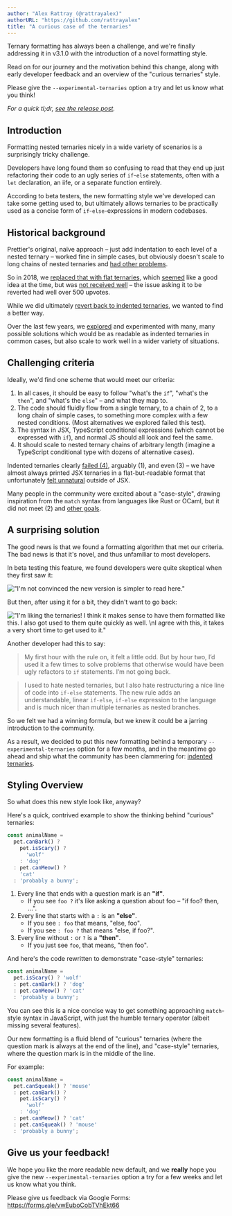 ```yaml
---
author: "Alex Rattray (@rattrayalex)"
authorURL: "https://github.com/rattrayalex"
title: "A curious case of the ternaries"
---
```


Ternary formatting has always been a challenge, and we're finally addressing it in v3.1.0 with the introduction of a novel formatting style.

Read on for our journey and the motivation behind this change, along with early developer feedback and an overview of the "curious ternaries" style.

Please give the `--experimental-ternaries` option a try and let us know what you think!

_For a quick tl;dr, [see the release post](/blog/2023/10/01/3.1.0)._

<!-- truncate -->

## Introduction

Formatting nested ternaries nicely in a wide variety of scenarios is a surprisingly tricky challenge.

Developers have long found them so confusing to read that they end up just refactoring their code to an ugly series of `if`-`else` statements, often with a `let` declaration, an iife, or a separate function entirely.

According to beta testers, the new formatting style we've developed can take some getting used to, but ultimately allows ternaries to be practically used as a concise form of `if`-`else`-expressions in modern codebases.

## Historical background

Prettier's original, naïve approach – just add indentation to each level of a nested ternary – worked fine in simple cases, but obviously doesn't scale to long chains of nested ternaries and [had other problems](https://github.com/prettier/prettier/issues/737).

So in 2018, we [replaced that with flat ternaries](https://github.com/prettier/prettier/pull/5039), which [seemed](https://github.com/prettier/prettier/pull/4767#issuecomment-401764876) like a good idea at the time, but was [not received well](https://github.com/prettier/prettier/issues/5814) – the issue asking it to be reverted had well over 500 upvotes.

While we did ultimately [revert back to indented ternaries](https://github.com/prettier/prettier/pull/9559), we wanted to find a better way.

Over the last few years, we [explored](https://github.com/prettier/prettier/issues/9561) and experimented with many, many possible solutions which would be as readable as indented ternaries in common cases, but also scale to work well in a wider variety of situations.

## Challenging criteria

Ideally, we'd find one scheme that would meet our criteria:

1. In all cases, it should be easy to follow "what's the `if`", "what's the `then`", and "what's the `else`" – and what they map to.
2. The code should fluidly flow from a single ternary, to a chain of 2, to a long chain of simple cases, to something more complex with a few nested conditions. (Most alternatives we explored failed this test).
3. The syntax in JSX, TypeScript conditional expressions (which cannot be expressed with `if`), and normal JS should all look and feel the same.
4. It should scale to nested ternary chains of arbitrary length (imagine a TypeScript conditional type with dozens of alternative cases).

Indented ternaries clearly [failed (4)](https://github.com/prettier/prettier/pull/9559#issuecomment-720736156), arguably (1), and even (3) – we have almost always printed JSX ternaries in a flat-but-readable format that unfortunately [felt unnatural](https://github.com/prettier/prettier/pull/9552) outside of JSX.

Many people in the community were excited about a "case-style", drawing inspiration from the `match` syntax from languages like Rust or OCaml, but it did not meet (2) and [other goals](https://github.com/prettier/prettier/issues/9561#goals:~:text=on%20that%20below.-,Goals,-I%27d%20like%20to).

## A surprising solution

The good news is that we found a formatting algorithm that met our criteria. The bad news is that it's novel, and thus unfamiliar to most developers.

In beta testing this feature, we found developers were quite skeptical when they first saw it:

!["I'm not convinced the new version is simpler to read here."](https://user-images.githubusercontent.com/704302/205551054-122f2fc0-fee3-4254-912a-1b97b5cf0c04.png)

But then, after using it for a bit, they didn't want to go back:

!["I'm liking the ternaries! I think it makes sense to have them formatted like this. I also got used to them quite quickly as well. \nI agree with this, it takes a very short time to get used to it."](https://user-images.githubusercontent.com/704302/205550887-b780f6ba-b678-4620-a454-255bd5083096.png)

Another developer had this to say:

> My first hour with the rule on, it felt a little odd. But by hour two, I’d used it a few times to solve problems that otherwise would have been ugly refactors to `if` statements. I’m not going back.

> I used to hate nested ternaries, but I also hate restructuring a nice line of code into `if-else` statements. The new rule adds an understandable, linear `if-else`, `if-else` expression to the language and is much nicer than multiple ternaries as nested branches.

So we felt we had a winning formula, but we knew it could be a jarring introduction to the community.

As a result, we decided to put this new formatting behind a temporary `--experimental-ternaries` option for a few months, and in the meantime go ahead and ship what the community has been clammering for: [indented ternaries](https://github.com/prettier/prettier/pull/9559).

## Styling Overview

So what does this new style look like, anyway?

Here's a quick, contrived example to show the thinking behind "curious" ternaries:

<!-- prettier-ignore -->
```ts
const animalName =
  pet.canBark() ?
    pet.isScary() ?
      'wolf'
    : 'dog'
  : pet.canMeow() ?
    'cat'
  : 'probably a bunny';
```

1. Every line that ends with a question mark is an **"if"**.
   - If you see `foo ?` it's like asking a question about foo – "if foo? then, …".
2. Every line that starts with a `:` is an **"else"**.
   - If you see `: foo` that means, "else, foo".
   - If you see `: foo ?` that means "else, if foo?".
3. Every line without `:` or `?` is a **"then"**.
   - If you just see `foo`, that means, "then foo".

And here's the code rewritten to demonstrate "case-style" ternaries:

<!-- prettier-ignore -->
```ts
const animalName =
  pet.isScary() ? 'wolf'
  : pet.canBark() ? 'dog'
  : pet.canMeow() ? 'cat'
  : 'probably a bunny';
```

You can see this is a nice concise way to get something approaching `match`-style syntax in JavaScript, with just the humble ternary operator (albeit missing several features).

Our new formatting is a fluid blend of "curious" ternaries (where the question mark is always at the end of the line), and "case-style" ternaries, where the question mark is in the middle of the line.

For example:

<!-- prettier-ignore -->
```ts
const animalName =
  pet.canSqueak() ? 'mouse'
  : pet.canBark() ?
    pet.isScary() ?
      'wolf'
    : 'dog'
  : pet.canMeow() ? 'cat'
  : pet.canSqueak() ? 'mouse'
  : 'probably a bunny';
```

## Give us your feedback!

We hope you like the more readable new default, and we **really** hope you give the new `--experimental-ternaries` option a try for a few weeks and let us know what you think.

Please give us feedback via Google Forms: https://forms.gle/vwEuboCobTVhEkt66
